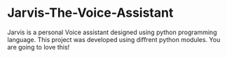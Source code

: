 # Jarvis-The-Voice-Assistant
Jarvis is a personal Voice assistant designed using python programming language.
This project was developed using diffrent python modules.
You are going to love this!
